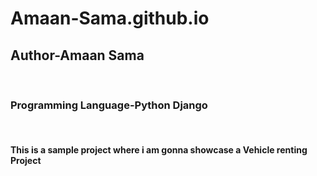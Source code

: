 # Amaan-Sama.github.io
<h2>Author-Amaan Sama</h2>
<br>
<h3>Programming Language-Python Django </h3>
<br>
<h4>This is a sample project where i am gonna showcase a Vehicle renting Project</h3>
